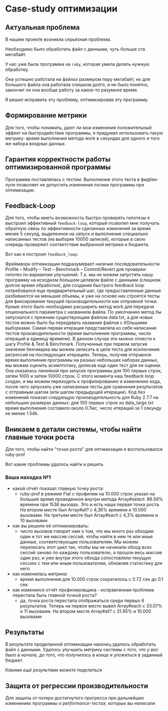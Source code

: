 # Case-study оптимизации

## Актуальная проблема
В нашем проекте возникла серьёзная проблема.

Необходимо было обработать файл с данными, чуть больше ста мегабайт.

У нас уже была программа на `ruby`, которая умела делать нужную обработку.

Она успешно работала на файлах размером пару мегабайт, но для большого файла она работала слишком долго, и не было понятно, закончит ли она вообще работу за какое-то разумное время.

Я решил исправить эту проблему, оптимизировав эту программу.

## Формирование метрики
Для того, чтобы понимать, дают ли мои изменения положительный эффект на быстродействие программы, я придумал использовать такую метрику: время выполнения метода work в секундах для одного и того же набора входных данных.

## Гарантия корректности работы оптимизированной программы
Программа поставлялась с тестом. Выполнение этого теста в фидбек-лупе позволяет не допустить изменения логики программы при оптимизации.

## Feedback-Loop
Для того, чтобы иметь возможность быстро проверять гипотезы я выстроил эффективный `feedback-loop`, который позволил мне получать обратную связь по эффективности сделанных изменений за время менее 5 секунд, выделенное на запуск и выполнение специально написанных тестов (на выборке 10000 записей), которые в свою очередь проверяют соответствие выбранной метрики и бюджета.

Вот как я построил `feedback_loop`:

Фреймворк оптимизации подразумевает наличие последовательности Profile – Modify – Test – Benchmark – Commit/Revert для проверки гипотез по вариантам улучшений. Т.к. мы не можем запустить нашу программу на исходном большом целевом файле с данными (слишком долгое время обработки), для создания быстрого feedback loop потребовался еще предварительный шаг, где предоставленные данные разбиваются на меньшие объемы, и уже на основе них строятся тесты для фиксирования текущей производительности как отправной точки. Кроме этого было необходимо расширить метод work для передачи опционального параметра с названием файла. По умолчанию метод бы запускался с прежним существующим файлом data.txt, а для новых тестов можно было бы передавать названия файлов с бОльшими выборками. Самая первая итерация представляла из себя написание тестов производительности (время выполнения программы, число итераций в единицу времени). В данном случае это можно отнести к шагу Profile & Test & Benchmark. Полученные при первом запуске значения бенчмарка мы можем записать в цели теста для исключения регрессий на последующих итерациях. Теперь, получив отправное время выполнения программы на разных небольших наборах данных, мы можем оценить асимптотику, дописав еще один тест для ее оценки. Она оказалась линейной при запуске программы для 100 первых строк, затем 1000 и затем 10000 строк.
С этого момента наш feedback loop создан, и мы можем переходить к профилированию и изменению кода, после чего запускать уже написанные тесты для сравнения результатов с отправным шагом (или шагом предыдущей итерации).
Код без изменений показал следующую производительность для Ruby 2.7.7 на небольших размерах данных: для 100 первых строк из data_large.txt время выполнения составило около 0.7мс, число итераций за 1 секунду не менее 1.54k.

## Вникаем в детали системы, чтобы найти главные точки роста
Для того, чтобы найти "точки роста" для оптимизации я воспользовался ruby-prof

Вот какие проблемы удалось найти и решить

### Ваша находка №1
- какой отчёт показал главную точку роста:
  * ruby-prof в режиме Flat с профилем на 10.000 строк указал на большее время проведенное внутри метода Array#select: 86.59% времени при 1536 вызовах. Это и есть наша первая точка роста. На втором месте был Array#all? с 4,36% времени и 10.000 вызовами. На третьем месте был Array#each с 4,3% времени и 10 вызовами
- как вы решили её оптимизировать:
  * число вызовов говорит нам о том, что мы много раз обходим один и тот же массив сессий, чтобы найти в нем те или иные данные, соответствующие пользователям. Мы можем переписать этот цикл так, чтобы мы не начинали обход всех сессий заново по каждому пользователю, а прошли весь массив один раз, и уже внутри этого обхода сопостовляли текущую сессию с тем или иным пользователем, обновляя статистику для него
- как изменилась метрика:
  * время выполнения для 10.000 строк сократилось с 0.72 сек до 0.1 сек
- как изменился отчёт профилировщика - исправленная проблема перестала быть главной точкой роста?
  * да, точка роста перестала отображаться среди первых 6 результатов. Теперь на первое место вывел Array#each с 33.07% и 11 вызовами. На втором месте Array#all? с 31.95% и 10.000 вызовами

## Результаты
В результате проделанной оптимизации наконец удалось обработать файл с данными.
Удалось улучшить метрику системы с *того, что у вас было в начале, до того, что получилось в конце* и уложиться в заданный бюджет.

*Какими ещё результами можете поделиться*

## Защита от регрессии производительности
Для защиты от потери достигнутого прогресса при дальнейших изменениях программы *о performance-тестах, которые вы написали*

